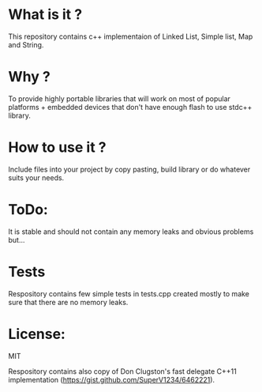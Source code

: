 # What is it ?
This repository contains c++ implementaion of Linked List, Simple list, Map and String. 
# Why ?
To provide highly portable libraries that will work on most of popular platforms + embedded devices that don't have enough flash to use stdc++ library. 
# How to use it ?
Include files into your project by copy pasting, build library or do whatever suits your needs.
# ToDo:
It is stable and should not contain any memory leaks and obvious problems but...

# Tests
Respository contains few simple tests in tests.cpp created mostly to make sure that there are no memory leaks.

# License:
MIT

Respository contains also copy of Don Clugston's fast delegate C++11 implementation (https://gist.github.com/SuperV1234/6462221).
